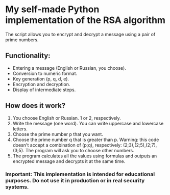 # My self-made Python implementation of the RSA algorithm  
The script allows you to encrypt and decrypt a message using a pair of prime numbers.  

## Functionality: 

- Entering a message (English or Russian, you choose).  
- Conversion to numeric format.  
- Key generation (p, q, d, e).  
- Encryption and decryption.  
- Display of intermediate steps.  

## How does it work?  
1. You choose English or Russian. 1 or 2, respectively.
2. Write the message (one word). You can write uppercase and lowercase letters.
3. Choose the prime number p that you want.
4. Choose the prime number q that is greater than p.
Warning: this code doesn't accept a combination of (p;q), respectively: (2;3),(2;5),(2;7),(3;5). The program will ask you to choose other numbers.
5. The program calculates all the values using formulas and outputs an encrypted message and decrypts it at the same time.

### Important: This implementation is intended for educational purposes. Do not use it in production or in real security systems.
